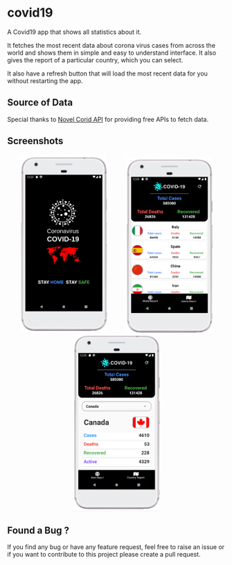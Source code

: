 # covid19

A Covid19 app that shows all statistics about it.

It fetches the most recent data about corona virus cases from across the world and shows them in simple and easy to understand interface. It also gives the report of a particular country, which you can select.

It also have a refresh button that will load the most recent data for you without restarting the app.

## Source of Data
Special thanks to [Novel Corid API](https://github.com/novelcovid/api) for providing free APIs to fetch data. 

## Screenshots
<p align="middle">
  <img src="Screenshots/Screenshot (70).png" width="200" hspace="20" />
  <img src="Screenshots/Screenshot (71).png" width="200" hspace="20" />
  <img src="Screenshots/Screenshot (72).png" width="200" hspace="20" />
</p>

## Found a Bug ?
If you find any bug or have any feature request, feel free to raise an issue or if you want to contribute to this project please create a pull request.
